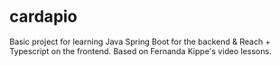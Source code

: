 # cardapio
Basic project for learning Java Spring Boot for the backend &amp; Reach + Typescript on the frontend. Based on Fernanda Kippe's video lessons.
